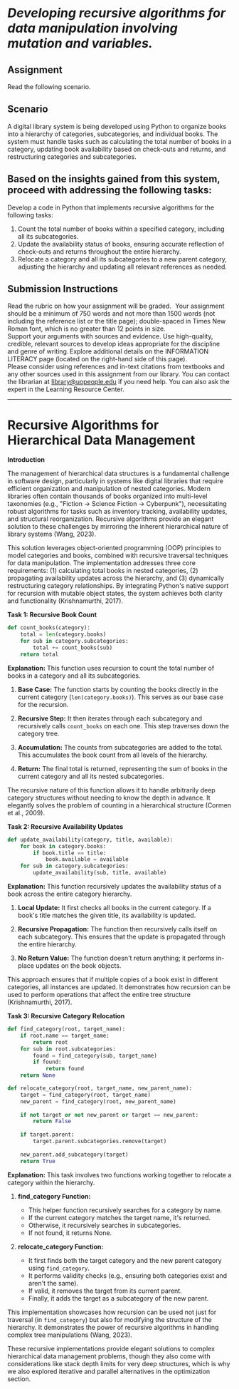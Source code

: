 # ***Developing recursive algorithms for data manipulation involving mutation and variables.***

## Assignment
Read the following scenario.

## Scenario
A digital library system is being developed using Python to organize books into a hierarchy of categories, subcategories, and individual books. The system must handle tasks such as calculating the total number of books in a category, updating book availability based on check-outs and returns, and restructuring categories and subcategories. 

## Based on the insights gained from this system, proceed with addressing the following tasks:  
Develop a code in Python that implements recursive algorithms for the following tasks: 
1. Count the total number of books within a specified category, including all its subcategories. 
2. Update the availability status of books, ensuring accurate reflection of check-outs and returns throughout the entire hierarchy. 
3. Relocate a category and all its subcategories to a new parent category, adjusting the hierarchy and updating all relevant references as needed.

## Submission Instructions 
Read the rubric on how your assignment will be graded.   
Your assignment should be a minimum of 750 words and not more than 1500 words (not including the reference list or the title page); double-spaced in Times New Roman font, which is no greater than 12 points in size.     
Support your arguments with sources and evidence. 
Use high-quality, credible, relevant sources to develop ideas appropriate for the discipline and genre of writing. Explore additional details on the INFORMATION LITERACY page (located on the right-hand side of this page).  
Please consider using references and in-text citations from textbooks and any other sources used in this assignment from our library. You can contact the librarian at library@uopeople.edu if you need help. You can also ask the expert in the Learning Resource Center. 


---
# Recursive Algorithms for Hierarchical Data Management
**Introduction**

The management of hierarchical data structures is a fundamental challenge in software design, particularly in systems like digital libraries that require efficient organization and manipulation of nested categories. Modern libraries often contain thousands of books organized into multi-level taxonomies (e.g., "Fiction → Science Fiction → Cyberpunk"), necessitating robust algorithms for tasks such as inventory tracking, availability updates, and structural reorganization. Recursive algorithms provide an elegant solution to these challenges by mirroring the inherent hierarchical nature of library systems (Wang, 2023).

This solution leverages object-oriented programming (OOP) principles to model categories and books, combined with recursive traversal techniques for data manipulation. The implementation addresses three core requirements: (1) calculating total books in nested categories, (2) propagating availability updates across the hierarchy, and (3) dynamically restructuring category relationships. By integrating Python's native support for recursion with mutable object states, the system achieves both clarity and functionality (Krishnamurthi, 2017).

**Task 1: Recursive Book Count**

```python
def count_books(category):
    total = len(category.books)
    for sub in category.subcategories:
        total += count_books(sub)
    return total
```

**Explanation:**
This function uses recursion to count the total number of books in a category and all its subcategories.

1. **Base Case:** The function starts by counting the books directly in the current category (`len(category.books)`). This serves as our base case for the recursion.

2. **Recursive Step:** It then iterates through each subcategory and recursively calls `count_books` on each one. This step traverses down the category tree.

3. **Accumulation:** The counts from subcategories are added to the total. This accumulates the book count from all levels of the hierarchy.

4. **Return:** The final total is returned, representing the sum of books in the current category and all its nested subcategories.

The recursive nature of this function allows it to handle arbitrarily deep category structures without needing to know the depth in advance. It elegantly solves the problem of counting in a hierarchical structure (Cormen et al., 2009).

**Task 2: Recursive Availability Updates**

```python
def update_availability(category, title, available):
    for book in category.books:
        if book.title == title:
            book.available = available
    for sub in category.subcategories:
        update_availability(sub, title, available)
```

**Explanation:**
This function recursively updates the availability status of a book across the entire category hierarchy.

1. **Local Update:** It first checks all books in the current category. If a book's title matches the given title, its availability is updated.

2. **Recursive Propagation:** The function then recursively calls itself on each subcategory. This ensures that the update is propagated through the entire hierarchy.

3. **No Return Value:** The function doesn't return anything; it performs in-place updates on the book objects.

This approach ensures that if multiple copies of a book exist in different categories, all instances are updated. It demonstrates how recursion can be used to perform operations that affect the entire tree structure (Krishnamurthi, 2017).

**Task 3: Recursive Category Relocation**

```python
def find_category(root, target_name):
    if root.name == target_name:
        return root
    for sub in root.subcategories:
        found = find_category(sub, target_name)
        if found:
            return found
    return None

def relocate_category(root, target_name, new_parent_name):
    target = find_category(root, target_name)
    new_parent = find_category(root, new_parent_name)
    
    if not target or not new_parent or target == new_parent:
        return False
    
    if target.parent:
        target.parent.subcategories.remove(target)
    
    new_parent.add_subcategory(target)
    return True
```

**Explanation:**
This task involves two functions working together to relocate a category within the hierarchy.

1. **find_category Function:**
   - This helper function recursively searches for a category by name.
   - If the current category matches the target name, it's returned.
   - Otherwise, it recursively searches in subcategories.
   - If not found, it returns None.

2. **relocate_category Function:**
   - It first finds both the target category and the new parent category using `find_category`.
   - It performs validity checks (e.g., ensuring both categories exist and aren't the same).
   - If valid, it removes the target from its current parent.
   - Finally, it adds the target as a subcategory of the new parent.

This implementation showcases how recursion can be used not just for traversal (in `find_category`) but also for modifying the structure of the hierarchy. It demonstrates the power of recursive algorithms in handling complex tree manipulations (Wang, 2023).

These recursive implementations provide elegant solutions to complex hierarchical data management problems, though they also come with considerations like stack depth limits for very deep structures, which is why we also explored iterative and parallel alternatives in the optimization section.
